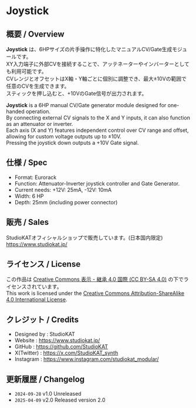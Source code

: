 # Joystick

## 概要 / Overview

**Joystick** は、6HPサイズの片手操作に特化したマニュアルCV/Gate生成モジュールです。  
XY入力端子に外部CVを接続することで、アッテネーターやインバーターとしても利用可能です。  
CVレンジとオフセットはX軸・Y軸ごとに個別に調整でき、最大±10Vの範囲で任意のCVを生成できます。  
スティックを押し込むと、+10VのGate信号が出力されます。

**Joystick** is a 6HP manual CV/Gate generator module designed for one-handed operation.  
By connecting external CV signals to the X and Y inputs, it can also function as an attenuator or inverter.  
Each axis (X and Y) features independent control over CV range and offset, allowing for custom voltage outputs up to ±10V.  
Pressing the joystick down outputs a +10V Gate signal.


## 仕様 / Spec
- Format: Eurorack
- Function: Attenuator-Inverter joystick controller and Gate Generator.
- Current needs: +12V: 25mA, -12V: 10mA
- Width: 6 HP
- Depth: 25mm (including power connector)


## 販売 / Sales

StudioKATオフィシャルショップで販売しています。(日本国内限定)  
https://www.studiokat.jp/


## ライセンス / License

この作品は [Creative Commons 表示 - 継承 4.0 国際 (CC BY-SA 4.0)](https://creativecommons.org/licenses/by-sa/4.0/deed.ja) の下でライセンスされています。  
This work is licensed under the [Creative Commons Attribution-ShareAlike 4.0 International License](https://creativecommons.org/licenses/by-sa/4.0/).


## クレジット / Credits

- Designed by : StudioKAT
- Website : https://www.studiokat.jp/
- GitHub : https://github.com/StudioKAT
- X(Twitter) : https://x.com/StudioKAT_synth
- Instagram : https://www.instagram.com/studiokat_modular/

## 更新履歴 / Changelog

- `2024-09-28` v1.0 Unreleased
- `2025-04-09` v2.0 Released version 2.0  